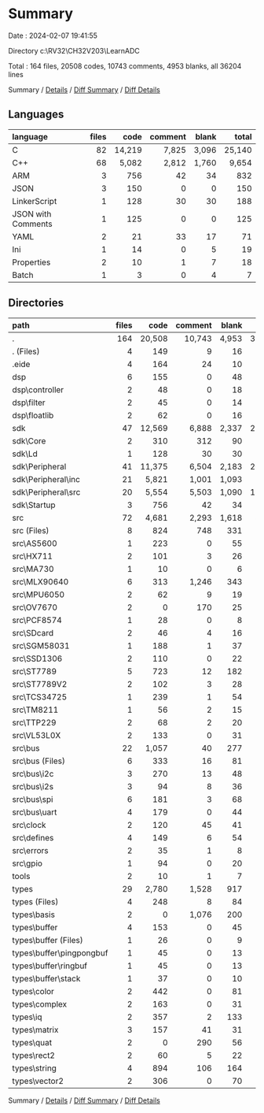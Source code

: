 # Summary

Date : 2024-02-07 19:41:55

Directory c:\\RV32\\CH32V203\\LearnADC

Total : 164 files,  20508 codes, 10743 comments, 4953 blanks, all 36204 lines

Summary / [Details](details.md) / [Diff Summary](diff.md) / [Diff Details](diff-details.md)

## Languages
| language | files | code | comment | blank | total |
| :--- | ---: | ---: | ---: | ---: | ---: |
| C | 82 | 14,219 | 7,825 | 3,096 | 25,140 |
| C++ | 68 | 5,082 | 2,812 | 1,760 | 9,654 |
| ARM | 3 | 756 | 42 | 34 | 832 |
| JSON | 3 | 150 | 0 | 0 | 150 |
| LinkerScript | 1 | 128 | 30 | 30 | 188 |
| JSON with Comments | 1 | 125 | 0 | 0 | 125 |
| YAML | 2 | 21 | 33 | 17 | 71 |
| Ini | 1 | 14 | 0 | 5 | 19 |
| Properties | 2 | 10 | 1 | 7 | 18 |
| Batch | 1 | 3 | 0 | 4 | 7 |

## Directories
| path | files | code | comment | blank | total |
| :--- | ---: | ---: | ---: | ---: | ---: |
| . | 164 | 20,508 | 10,743 | 4,953 | 36,204 |
| . (Files) | 4 | 149 | 9 | 16 | 174 |
| .eide | 4 | 164 | 24 | 10 | 198 |
| dsp | 6 | 155 | 0 | 48 | 203 |
| dsp\\controller | 2 | 48 | 0 | 18 | 66 |
| dsp\\filter | 2 | 45 | 0 | 14 | 59 |
| dsp\\floatlib | 2 | 62 | 0 | 16 | 78 |
| sdk | 47 | 12,569 | 6,888 | 2,337 | 21,794 |
| sdk\\Core | 2 | 310 | 312 | 90 | 712 |
| sdk\\Ld | 1 | 128 | 30 | 30 | 188 |
| sdk\\Peripheral | 41 | 11,375 | 6,504 | 2,183 | 20,062 |
| sdk\\Peripheral\\inc | 21 | 5,821 | 1,001 | 1,093 | 7,915 |
| sdk\\Peripheral\\src | 20 | 5,554 | 5,503 | 1,090 | 12,147 |
| sdk\\Startup | 3 | 756 | 42 | 34 | 832 |
| src | 72 | 4,681 | 2,293 | 1,618 | 8,592 |
| src (Files) | 8 | 824 | 748 | 331 | 1,903 |
| src\\AS5600 | 1 | 223 | 0 | 55 | 278 |
| src\\HX711 | 2 | 101 | 3 | 26 | 130 |
| src\\MA730 | 1 | 10 | 0 | 6 | 16 |
| src\\MLX90640 | 6 | 313 | 1,246 | 343 | 1,902 |
| src\\MPU6050 | 2 | 62 | 9 | 19 | 90 |
| src\\OV7670 | 2 | 0 | 170 | 25 | 195 |
| src\\PCF8574 | 1 | 28 | 0 | 8 | 36 |
| src\\SDcard | 2 | 46 | 4 | 16 | 66 |
| src\\SGM58031 | 1 | 188 | 1 | 37 | 226 |
| src\\SSD1306 | 2 | 110 | 0 | 22 | 132 |
| src\\ST7789 | 5 | 723 | 12 | 182 | 917 |
| src\\ST7789V2 | 2 | 102 | 3 | 28 | 133 |
| src\\TCS34725 | 1 | 239 | 1 | 54 | 294 |
| src\\TM8211 | 1 | 56 | 2 | 15 | 73 |
| src\\TTP229 | 2 | 68 | 2 | 20 | 90 |
| src\\VL53L0X | 2 | 133 | 0 | 31 | 164 |
| src\\bus | 22 | 1,057 | 40 | 277 | 1,374 |
| src\\bus (Files) | 6 | 333 | 16 | 81 | 430 |
| src\\bus\\i2c | 3 | 270 | 13 | 48 | 331 |
| src\\bus\\i2s | 3 | 94 | 8 | 36 | 138 |
| src\\bus\\spi | 6 | 181 | 3 | 68 | 252 |
| src\\bus\\uart | 4 | 179 | 0 | 44 | 223 |
| src\\clock | 2 | 120 | 45 | 41 | 206 |
| src\\defines | 4 | 149 | 6 | 54 | 209 |
| src\\errors | 2 | 35 | 1 | 8 | 44 |
| src\\gpio | 1 | 94 | 0 | 20 | 114 |
| tools | 2 | 10 | 1 | 7 | 18 |
| types | 29 | 2,780 | 1,528 | 917 | 5,225 |
| types (Files) | 4 | 248 | 8 | 84 | 340 |
| types\\basis | 2 | 0 | 1,076 | 200 | 1,276 |
| types\\buffer | 4 | 153 | 0 | 45 | 198 |
| types\\buffer (Files) | 1 | 26 | 0 | 9 | 35 |
| types\\buffer\\pingpongbuf | 1 | 45 | 0 | 13 | 58 |
| types\\buffer\\ringbuf | 1 | 45 | 0 | 13 | 58 |
| types\\buffer\\stack | 1 | 37 | 0 | 10 | 47 |
| types\\color | 2 | 442 | 0 | 81 | 523 |
| types\\complex | 2 | 163 | 0 | 31 | 194 |
| types\\iq | 2 | 357 | 2 | 133 | 492 |
| types\\matrix | 3 | 157 | 41 | 31 | 229 |
| types\\quat | 2 | 0 | 290 | 56 | 346 |
| types\\rect2 | 2 | 60 | 5 | 22 | 87 |
| types\\string | 4 | 894 | 106 | 164 | 1,164 |
| types\\vector2 | 2 | 306 | 0 | 70 | 376 |

Summary / [Details](details.md) / [Diff Summary](diff.md) / [Diff Details](diff-details.md)